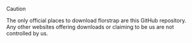 > [!CAUTION]
> The only official places to download florstrap are this GitHub repository. Any other websites offering downloads or claiming to be us are not controlled by us.

